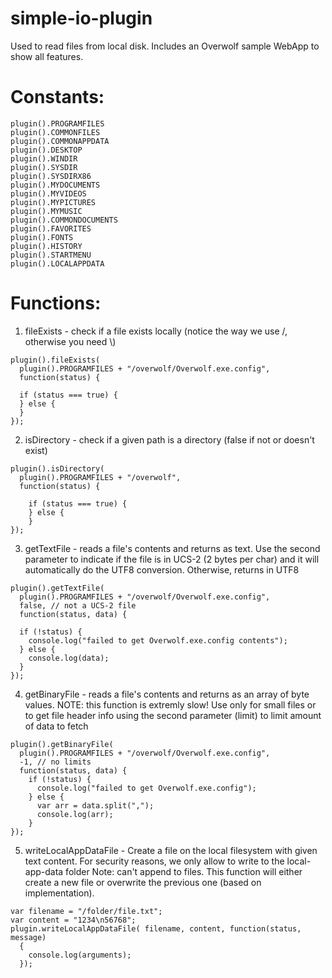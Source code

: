 simple-io-plugin
================
Used to read files from local disk.
Includes an Overwolf sample WebApp to show all features.

Constants:
==========
```
plugin().PROGRAMFILES
plugin().COMMONFILES
plugin().COMMONAPPDATA
plugin().DESKTOP
plugin().WINDIR
plugin().SYSDIR
plugin().SYSDIRX86
plugin().MYDOCUMENTS
plugin().MYVIDEOS
plugin().MYPICTURES
plugin().MYMUSIC
plugin().COMMONDOCUMENTS
plugin().FAVORITES
plugin().FONTS
plugin().HISTORY
plugin().STARTMENU
plugin().LOCALAPPDATA
```

Functions:
==========
1. fileExists - check if a file exists locally (notice the way we use /, otherwise you need \\)

```
plugin().fileExists(
  plugin().PROGRAMFILES + "/overwolf/Overwolf.exe.config", 
  function(status) {
  
  if (status === true) {
  } else {
  }
});
```

2. isDirectory - check if a given path is a directory (false if not or doesn't exist)

```
plugin().isDirectory(
  plugin().PROGRAMFILES + "/overwolf", 
  function(status) {
  
    if (status === true) {
    } else {
    }
});
```
 
3. getTextFile - reads a file's contents and returns as text.
Use the second parameter to indicate if the file is in UCS-2 (2 bytes per char) and
it will automatically do the UTF8 conversion.  Otherwise, returns in UTF8

```
plugin().getTextFile(
  plugin().PROGRAMFILES + "/overwolf/Overwolf.exe.config", 
  false, // not a UCS-2 file
  function(status, data) {
          
  if (!status) {
    console.log("failed to get Overwolf.exe.config contents");
  } else {
    console.log(data);
  }
});
```
        
4. getBinaryFile - reads a file's contents and returns as an array of byte values.
NOTE: this function is extremly slow! Use only for small files or to get file header
info using the second parameter (limit) to limit amount of data to fetch

```
plugin().getBinaryFile(
  plugin().PROGRAMFILES + "/overwolf/Overwolf.exe.config",
  -1, // no limits
  function(status, data) {
    if (!status) {
      console.log("failed to get Overwolf.exe.config");
    } else {
      var arr = data.split(",");
      console.log(arr);
    }
});
```
5. writeLocalAppDataFile - Create a file on the local filesystem with given text content. For security reasons, we only allow to write to the local-app-data folder
Note: can't append to files. This function will either create a new file or overwrite the previous one (based on implementation).

```
var filename = "/folder/file.txt";
var content = "1234\n56768";
plugin.writeLocalAppDataFile( filename, content, function(status, message)
  {
    console.log(arguments);
  });
```
